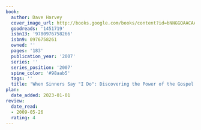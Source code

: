 ```yaml
---
book:
  author: Dave Harvey
  cover_image_url: http://books.google.com/books/content?id=bNNGGQAACAAJ&printsec=frontcover&img=1&zoom=1&source=gbs_api
  goodreads: '1451719'
  isbn13: '9780976758266'
  isbn9: 0976758261
  owned: ''
  pages: '183'
  publication_year: '2007'
  series: ''
  series_position: '2007'
  spine_color: '#98aab5'
  tags: ''
  title: 'When Sinners Say "I Do": Discovering the Power of the Gospel for Marriage'
plan:
  date_added: 2023-01-01
review:
  date_read:
  - 2009-05-26
  rating: 4
---
```

